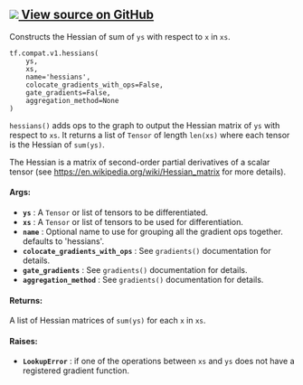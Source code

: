 [ ![](https://tensorflow.google.cn/images/GitHub-Mark-32px.png) View source on
GitHub
](https://github.com/tensorflow/tensorflow/blob/r2.0/tensorflow/python/ops/gradients_impl.py#L332-L396)  
---  
  
Constructs the Hessian of sum of `ys` with respect to `x` in `xs`.

    
    
    tf.compat.v1.hessians(
        ys,
        xs,
        name='hessians',
        colocate_gradients_with_ops=False,
        gate_gradients=False,
        aggregation_method=None
    )
    

`hessians()` adds ops to the graph to output the Hessian matrix of `ys` with
respect to `xs`. It returns a list of `Tensor` of length `len(xs)` where each
tensor is the Hessian of `sum(ys)`.

The Hessian is a matrix of second-order partial derivatives of a scalar tensor
(see https://en.wikipedia.org/wiki/Hessian_matrix for more details).

#### Args:

  * **`ys`** : A `Tensor` or list of tensors to be differentiated.
  * **`xs`** : A `Tensor` or list of tensors to be used for differentiation.
  * **`name`** : Optional name to use for grouping all the gradient ops together. defaults to 'hessians'.
  * **`colocate_gradients_with_ops`** : See `gradients()` documentation for details.
  * **`gate_gradients`** : See `gradients()` documentation for details.
  * **`aggregation_method`** : See `gradients()` documentation for details.

#### Returns:

A list of Hessian matrices of `sum(ys)` for each `x` in `xs`.

#### Raises:

  * **`LookupError`** : if one of the operations between `xs` and `ys` does not have a registered gradient function.

